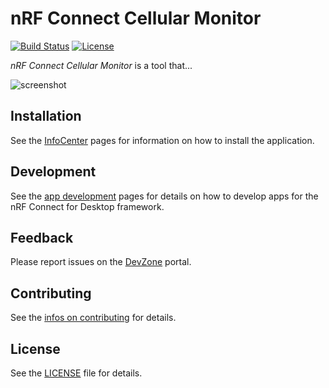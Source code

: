 # nRF Connect Cellular Monitor

[![Build Status](https://dev.azure.com/NordicSemiconductor/Wayland/_apis/build/status/pc-nrfconnect-cellular-monitor?branchName=main)](https://dev.azure.com/NordicSemiconductor/Wayland/_build/latest?definitionId=153&branchName=main)
[![License](https://img.shields.io/badge/license-Modified%20BSD%20License-blue.svg)](LICENSE)

_nRF Connect Cellular Monitor_ is a tool that...

![screenshot](resources/screenshot.gif)

## Installation

See the
[InfoCenter](https://infocenter.nordicsemi.com/index.jsp?topic=%2Fstruct_nrftools%2Fstruct%2Fnrftools_nrfconnect.html)
pages for information on how to install the application.

## Development

See the
[app development](https://nordicsemiconductor.github.io/pc-nrfconnect-docs/)
pages for details on how to develop apps for the nRF Connect for Desktop
framework.

## Feedback

Please report issues on the [DevZone](https://devzone.nordicsemi.com) portal.

## Contributing

See the
[infos on contributing](https://nordicsemiconductor.github.io/pc-nrfconnect-docs/contributing)
for details.

## License

See the [LICENSE](LICENSE) file for details.

